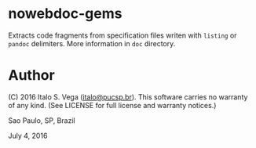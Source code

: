 # nowebdoc-gems

Extracts code fragments from specification files writen with `listing` or `pandoc` delimiters. More information in `doc` directory.

# Author

(C) 2016 Italo S. Vega (italo@pucsp.br). This software carries no warranty of any kind.  (See LICENSE for full license and warranty notices.)

Sao Paulo, SP, Brazil

July 4, 2016
